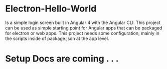 # Electron-Hello-World
Is a simple login screen built in Angular 4 with the Angular CLI. This project can be used as simple starting point for Angular apps that can be packaged for electron or web apps. This project needs some configuration, mainly in the scripts inside of package.json at the app level.

# Setup Docs are coming . . . 
